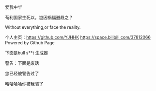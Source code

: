 爱我中华

苟利国家生死以，岂因祸福避趋之？

Without everything,or face the reality.

个人主页：https://github.com/YJHHK
https://space.bilibili.com/37812066
Powered by Github Page



下面是bull s**t 生成器









警告：下面是废话






























您已经被警告过了



















哈哈哈哈你被我骗了
